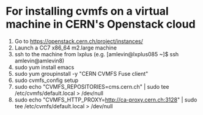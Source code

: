 # For installing cvmfs on a virtual machine in CERN's Openstack cloud

1) Go to https://openstack.cern.ch/project/instances/
2) Launch a CC7 x86_64 m2.large machine
3) ssh to the machine from lxplus (e.g. [amlevin@lxplus085 ~]$ ssh amlevin@amlevin8)
4) sudo yum install emacs
5) sudo yum groupinstall -y "CERN CVMFS Fuse client"
6) sudo cvmfs_config setup
7)  sudo echo "CVMFS_REPOSITORIES=cms.cern.ch" | sudo tee /etc/cvmfs/default.local > /dev/null
8) sudo echo "CVMFS_HTTP_PROXY=http://ca-proxy.cern.ch:3128" | sudo tee /etc/cvmfs/default.local > /dev/null 
